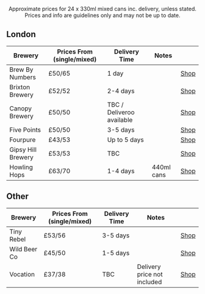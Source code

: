 <p align="center">
  Approximate prices for 24 x 330ml mixed cans inc. delivery, unless stated.<br/>
  Prices and info are guidelines only and may not be up to date.</br>
</p>

## London

| Brewery | Prices From (single/mixed) | Delivery Time | Notes | |
| --- | --- | --- | --- | --- |
| Brew By Numbers | £50/65 | 1 day | | [Shop](https://shop.brewbynumbers.com/collections/whole-cases) |
| Brixton Brewery | £52/52 | 2-4 days | | [Shop](https://www.brixtonbrewery.com/product-category/beers/) |
| Canopy Brewery | £50/50 | TBC / Deliveroo available | | [Shop](https://shop.canopybeer.com) |
| Five Points | £50/50 | 3-5 days | | [Shop](https://shop.fivepointsbrewing.co.uk/browse/c-Beers-11) |
| Fourpure | £43/53 | Up to 5 days | | [Shop](https://www.fourpure.com/browse) |
| Gipsy Hill Brewery | £53/53 | TBC | | [Shop](https://gipsyhillbrew.com/shop) |
| Howling Hops | £63/70 | 1-4 days | 440ml cans | [Shop](https://www.howlinghops.co.uk/shop/) |

## Other

| Brewery | Prices From (single/mixed) | Delivery Time | Notes | |
| --- | --- | --- | --- | --- |
| Tiny Rebel | £53/56 | 3-5 days | | [Shop](https://www.tinyrebel.co.uk/browse/c-BEERS-5)
| Wild Beer Co | £45/50 | 1-5 days | | [Shop](https://www.wildbeerco.com/browse/c-Mixed-Cases-Deals-50)
| Vocation | £37/38 | TBC | Delivery price not included | [Shop](https://www.vocationbrewery.com/collections/core)
